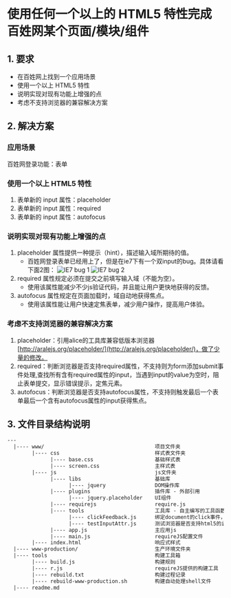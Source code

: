 # 使用任何一个以上的 HTML5 特性完成百姓网某个页面/模块/组件


## 1. 要求

- 在百姓网上找到一个应用场景
- 使用一个以上 HTML5 特性
- 说明实现对现有功能上增强的点
- 考虑不支持浏览器的兼容解决方案

## 2. 解决方案

### 应用场景
百姓网登录功能：表单

### 使用一个以上 HTML5 特性
1. 表单新的 input 属性：placeholder
2. 表单新的 input 属性：required
3. 表单新的 input 属性：autofocus

### 说明实现对现有功能上增强的点
1. placeholder 属性提供一种提示（hint），描述输入域所期待的值。
   * 百姓网登录表单已经用上了，但是在ie7下有一个双input的bug。具体请看下面2图：
![IE7 bug 1](http://bizresponsible.com/images/test2.png)
![IE7 bug 2](http://bizresponsible.com/images/test3.png)
2. required 属性规定必须在提交之前填写输入域（不能为空）。
   * 使用该属性能减少不少js验证代码，并且能让用户更快地获得的反馈。
2. autofocus 属性规定在页面加载时，域自动地获得焦点。
   * 使用该属性能让用户快速定焦表单，减少用户操作，提高用户体验。

### 考虑不支持浏览器的兼容解决方案
1. placeholder：引用alice的工具库兼容低版本浏览器[http://aralejs.org/placeholder/](http://aralejs.org/placeholder/)，做了少量的修改。
2. required：判断浏览器是否支持required属性，不支持则为form添加submit事件处理,查找所有含有required属性的input，当遇到input的value为空时，阻止表单提交，显示错误提示，定焦元素。
3. autofocus：判断浏览器是否支持autofocus属性，不支持则触发最后一个表单最后一个含有autofocus属性的input获得焦点。

## 3. 文件目录结构说明

```html
---
  |---- www/                                    项目文件夹
        |---- css                               样式表文件夹
              |---- base.css                    基础样式表
              |---- screen.css                  主样式表
        |---- js                                js文件夹
              |---- libs                        基础库    
                    |---- jquery                DOM操作库                    
              |---- plugins                     插件库 - 外部引用
                    |---- jquery.placeholder    UI组件
              |---- requirejs                   require.js
              |---- tools                       工具库 - 自主编写的工具函数
                    |---- clickFeedback.js      绑定document的click事件，若是非传入节点则反馈             
                    |---- testInputAttr.js      测试浏览器是否支持html5的input新属性
              |---- app.js                      主应用js
              |---- main.js                     requireJS配置文件
        |---- index.html                        响应式样式  
  |---- www-production/                         生产环境文件夹
  |---- tools                                   构建工具箱
        |---- build.js                          构建规则
        |---- r.js                              requireJS提供的构建工具
        |---- rebuild.txt                       构建过程记录
        |---- rebuild-www-production.sh         构建自动处理shell文件
  |---- readme.md
```

